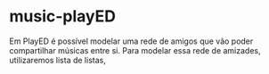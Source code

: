 # music-playED
Em PlayED é possível modelar uma rede de amigos que vão poder compartilhar músicas entre si. Para modelar essa rede de amizades, utilizaremos lista de listas,
